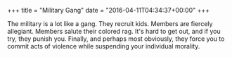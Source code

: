 +++
title = "Military Gang"
date = "2016-04-11T04:34:37+00:00"
+++

The military is a lot like a gang. They recruit kids. Members are fiercely allegiant. Members salute their colored rag. It's hard to get out, and if you try, they punish you. Finally, and perhaps most obviously, they force you to commit acts of violence while suspending your individual morality.
			